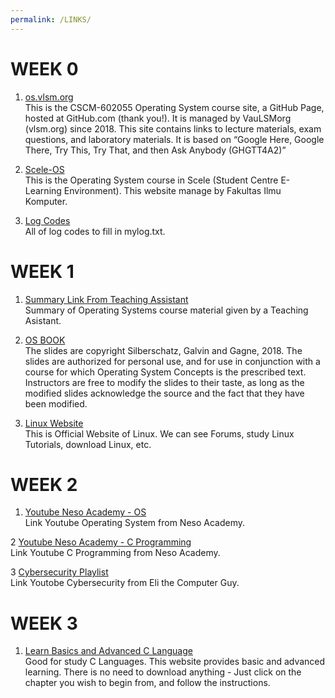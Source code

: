 ```yaml
---
permalink: /LINKS/
---
```


# WEEK 0

1. [os.vlsm.org](https://os.vlsm.org/)<br>
This is the CSCM-602055 Operating System course site, a GitHub Page, hosted at GitHub.com (thank you!).
It is managed by VauLSMorg (vlsm.org) since 2018.
This site contains links to lecture materials, exam questions, and laboratory materials.
It is based on “Google Here, Google There, Try This, Try That, and then Ask Anybody (GHGTT4A2)”


2. [Scele-OS](https://scele.cs.ui.ac.id/course/view.php?id=3268)<br>
This is the Operating System course in Scele (Student Centre E-Learning Environment).
This website manage by Fakultas Ilmu Komputer.


3. [Log Codes](https://osp4diss.vlsm.org/ETC/logCodes.txt)<br>
All of log codes to fill in mylog.txt.



# WEEK 1
1. [Summary Link From Teaching Assistant](https://osp4diss.vlsm.org/osp-115.html)<br>
Summary of Operating Systems course material given by a Teaching Asistant.


2. [OS BOOK](https://www.os-book.com/OS10/slide-dir/)<br>
The slides are copyright Silberschatz, Galvin and Gagne, 2018.
The slides are authorized for personal use, and for use in conjunction with a course for which Operating System Concepts is the prescribed text.
Instructors are free to modify the slides to their taste, as long as the modified slides acknowledge the source and the fact that they have been modified.


3. [Linux Website](https://www.linux.org/)<br>
This is Official Website of Linux.
We can see Forums, study Linux Tutorials, download Linux, etc.



# WEEK 2
1. [Youtube Neso Academy - OS](https://www.youtube.com/playlist?list=PLBlnK6fEyqRiVhbXDGLXDk_OQAeuVcp2O)<br>
Link Youtube Operating System from Neso Academy.


2 [Youtube Neso Academy - C Programming](https://www.youtube.com/playlist?list=PLBlnK6fEyqRiVhbXDGLXDk_OQAeuVcp2O)<br>
Link Youtube C Programming from Neso Academy.


3 [Cybersecurity Playlist](https://www.youtube.com/playlist?list=PLJcaPjxegjBXtpdrZ4Blxgo-juMUfFovf)<br>
Link Youtobe Cybersecurity from Eli the Computer Guy.


# WEEK 3
1. [Learn Basics and Advanced C Language](https://www.learn-c.org/)<br>
Good for study C Languages.
This website provides basic and advanced learning.
There is no need to download anything - Just click on the chapter you wish to begin from, and follow the instructions.  


